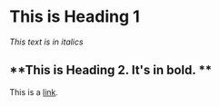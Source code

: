 # This is Heading 1
*This text is in italics*

## **This is Heading 2. It's in bold. **

This is a [link](https://www.youtube.com/watch?v=dQw4w9WgXcQ&ab_channel=RickAstley).


